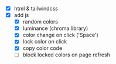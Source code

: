 - [x] html & tailwindcss
- [x] add js
    - [x] random colors
    - [x] luminance (chroma library)
    - [x] color change on click ('Space')
    - [x] lock color on click
    - [x] copy color code
    - [ ] block locked colors on page refresh